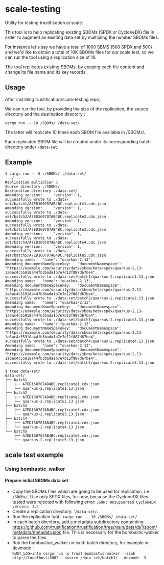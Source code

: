 # scale-testing
Utility for testing trustification at scale.

This tool is to help replicating existing SBOMs (SPDX or CycloneDX) file in order to augment an existing data set by multipling the number SBOMs files.

For instance let's say we have a total of 1000 SBMS (500 SPDX and 500) and we'd like to obtain a total of 10K SBOMs files for our scale test, so we can run the tool using a replication size of 10. 

The tool replicates existing SBOMs, by copying each file content and change its file name and its key records.


## Usage ##
After installing trustification/scale-testing repo,

We can run the tool, by providing the size of the replication, the source directory and the destination directory :

`cargo run -- 10 /SBOMs/ /data-set/`

The latter will replicate 10 times each SBOM file available in /SBOMs/.

Each replicated SBOM file will be created under its corresponding batch directory under `/data-set`.


## Example ##

```
$ cargo run -- 5 ./SBOMs/ ./data-set/
.../...  
Replication multiplier 5
Source directory ./SBOMs/
Destination directory ./data-set/
Amending version:     "version": 1,
successfully wrote to ./data-set/batch1/A7ED160707AB4BC.replicate1.cdx.json
Amending version:     "version": 1,
successfully wrote to ./data-set/batch2/A7ED160707AB4BC.replicate2.cdx.json
Amending version:     "version": 1,
successfully wrote to ./data-set/batch3/A7ED160707AB4BC.replicate3.cdx.json
Amending version:     "version": 1,
successfully wrote to ./data-set/batch4/A7ED160707AB4BC.replicate4.cdx.json
Amending version:     "version": 1,
successfully wrote to ./data-set/batch5/A7ED160707AB4BC.replicate5.cdx.json
Amending name:   "name": "quarkus-2.13",
Amending documentNameSpacekey:   "documentNamespace": "https://example.com/security/data/sbom/beta/spdx/quarkus-2.13-1a6ac4c55918a44fb3bada1b7e7d12f887d67be4",
successfully wrote to ./data-set/batch1/quarkus-2.replicate1.13.json
Amending name:   "name": "quarkus-2.13",
Amending documentNameSpacekey:   "documentNamespace": "https://example.com/security/data/sbom/beta/spdx/quarkus-2.13-1a6ac4c55918a44fb3bada1b7e7d12f887d67be4",
successfully wrote to ./data-set/batch2/quarkus-2.replicate2.13.json
Amending name:   "name": "quarkus-2.13",
Amending documentNameSpacekey:   "documentNamespace": "https://example.com/security/data/sbom/beta/spdx/quarkus-2.13-1a6ac4c55918a44fb3bada1b7e7d12f887d67be4",
successfully wrote to ./data-set/batch3/quarkus-2.replicate3.13.json
Amending name:   "name": "quarkus-2.13",
Amending documentNameSpacekey:   "documentNamespace": "https://example.com/security/data/sbom/beta/spdx/quarkus-2.13-1a6ac4c55918a44fb3bada1b7e7d12f887d67be4",
successfully wrote to ./data-set/batch4/quarkus-2.replicate4.13.json
Amending name:   "name": "quarkus-2.13",
Amending documentNameSpacekey:   "documentNamespace": "https://example.com/security/data/sbom/beta/spdx/quarkus-2.13-1a6ac4c55918a44fb3bada1b7e7d12f887d67be4",
successfully wrote to ./data-set/batch5/quarkus-2.replicate5.13.json
```

```    
$ tree data-set/
data-set/
├── batch1
│   ├── A7ED160707AB4BC.replicate1.cdx.json
│   └── quarkus-2.replicate1.13.json
├── batch2
│   ├── A7ED160707AB4BC.replicate2.cdx.json
│   └── quarkus-2.replicate2.13.json
├── batch3
│   ├── A7ED160707AB4BC.replicate3.cdx.json
│   └── quarkus-2.replicate3.13.json
├── batch4
│   ├── A7ED160707AB4BC.replicate4.cdx.json
│   └── quarkus-2.replicate4.13.json
└── batch5
    ├── A7ED160707AB4BC.replicate5.cdx.json
    └── quarkus-2.replicate5.13.json
```


## scale test example ##

### Using bombastic_walker ###

#### Prepare initial SBOMs data set ####

- Copy the SBOMs files which are going to be used for replication, i.e `/SBOMs/`.
  Use only SPDX files, for now, because the CycloneDX files tested were rejected with following error: `JSON: Unsupported CycloneDX version: 1.4`
- Create a replication directory: '`/data-set/`.
- Run the replication tool : `cargo run -- 10 /SBOMs/ /data-set/`
- In each batch directory, add a metadata subdirectory containting https://github.com/trustification/trustification/tree/main/data/ds1/sbom/metadata/metadata.json file.
  This is necessary for the bombastic-walker to parse the files.
- Run the bombastice_walker on each batch directory, for example in devmode :  
  `RUST_LOG=info cargo run -p trust bombastic walker --sink http://localhost:8082 --source /data-set/batch1/ --devmode -3`
